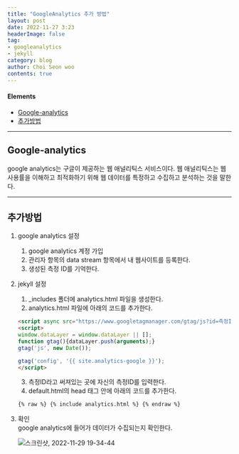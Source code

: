 ```yaml
---
title: "GoogleAnalytics 추가 방법"
layout: post
date: 2022-11-27 3:23
headerImage: false
tag:
- googleanalytics
- jekyll
category: blog
author: Choi Seon woo
contents: true
---
```


#### Elements
- [Google-analytics](#google-analytics)
- [추가방법](#추가방법)

---

## Google-analytics

google analytics는 구글이 제공하는 웹 애널리틱스 서비스이다.
웹 애널리틱스는 웹 사용률을 이해하고 최적화하기 위해 웹 데이터를 특정하고 수집하고 분석하는 것을 말한다.

---

## 추가방법
1. google analytics 설정
    1. google analytics 계정 가입
    2. 관리자 항목의 data stream 항목에서 내 웹사이트를 등록한다.
    3. 생성된 측정 ID를 기억한다.

2. jekyll 설정
    1. _includes 폴더에 analytics.html 파일을 생성한다.
    2. analytics.html 파일에 아래의 코드를 추가한다.

    ```html
    <script async src="https://www.googletagmanager.com/gtag/js?id=측정ID"></script>
    <script>
    window.dataLayer = window.dataLayer || [];
    function gtag(){dataLayer.push(arguments);}
    gtag('js', new Date());

    gtag('config', '{{ site.analytics-google }}');
    </script>
    ``` 

    3. 측정ID라고 써져있는 곳에 자신의 측정ID를 입력한다.
    4. default.html의 head 태그 안에 아래의 코드를 추가한다.
    
    ```html
    {% raw %} {% include analytics.html %} {% endraw %}
    ```

3. 확인  
    google analytics에 들어가 데이터가 수집되는지 확인한다.

    ![스크린샷, 2022-11-29 19-34-44](https://user-images.githubusercontent.com/105338988/204507510-999f96f9-34b8-4ffc-bd96-2a4adcb574ed.png)
